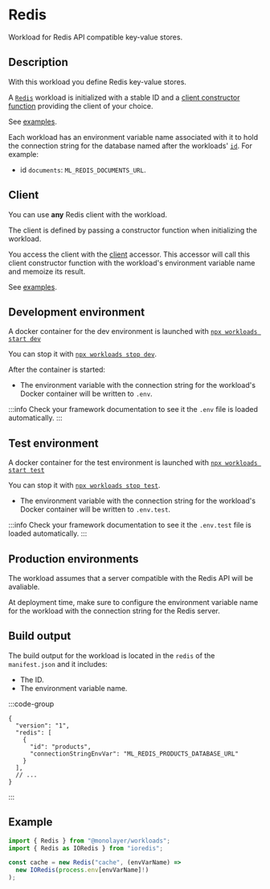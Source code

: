 # Redis

Workload for Redis API compatible key-value stores.

## Description

With this workload you define Redis key-value stores.

A [`Redis`](./../reference/api/main/classes/Redis.md) workload is initialized with a stable ID and a [client constructor function](./../reference/api/main/interfaces/DatabaseOptions.md#properties) providing the client of your choice.

See [examples](#examples).

Each workload has an environment variable name associated with it to hold the connection
string for the database named after the workloads' [`id`](./../reference/api/main/classes/Redis.md#properties). For example:

- id `documents`: `ML_REDIS_DOCUMENTS_URL`.

## Client

You can use **any** Redis client with the workload.

The client is defined by passing a constructor function when initializing the workload.

You access the client with the [client](./../reference/api/main/classes/Redis.md#client) accessor. This accessor will call this client constructor function with the workload's environment variable name and memoize its result.

See [examples](#examples).

## Development environment

A docker container for the dev environment is launched with [`npx workloads start dev`](./../reference/cli/start-dev.md)

You can stop it with [`npx workloads stop dev`](./../reference/cli/stop-dev.md).

After the container is started:

- The environment variable with the connection string for the workload's Docker container
will be written to `.env`.

:::info
Check your framework documentation to see it the `.env` file is loaded automatically.
:::

## Test environment

A docker container for the test environment is launched with [`npx workloads start test`](./../reference/cli/start-test.md)

You can stop it with [`npx workloads stop test`](./../reference/cli/stop-test.md).

- The environment variable with the connection string for the workload's Docker container
will be written to `.env.test`.

:::info
Check your framework documentation to see it the `.env.test` file is loaded automatically.
:::

## Production environments

The workload assumes that a server compatible with the Redis API will be avaliable.

At deployment time, make sure to configure the environment variable name for the workload
with the connection string for the Redis server.

## Build output

The build output for the workload is located in the `redis` of the `manifest.json`
and it includes:

- The ID.
- The environment variable name.

:::code-group

```json[Redis Workload]
{
  "version": "1",
  "redis": [
    {
      "id": "products",
      "connectionStringEnvVar": "ML_REDIS_PRODUCTS_DATABASE_URL"
    }
  ],
  // ...
}
```

:::

## Example

```ts
import { Redis } from "@monolayer/workloads";
import { Redis as IORedis } from "ioredis";

const cache = new Redis("cache", (envVarName) =>
  new IORedis(process.env[envVarName]!)
);
```
